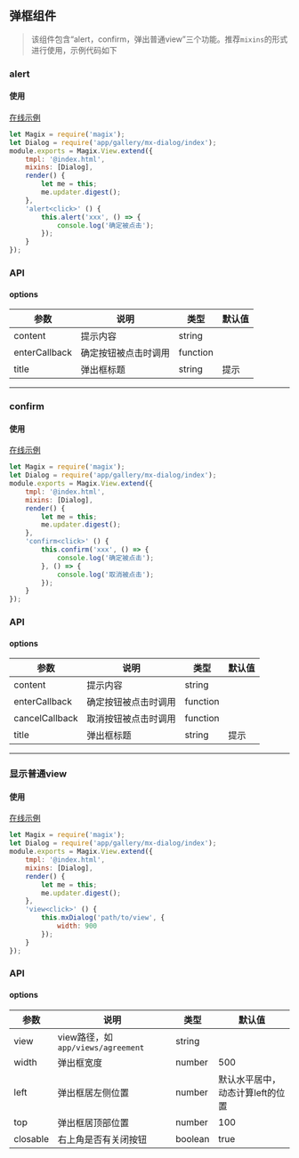 ## 弹框组件

> 该组件包含“alert，confirm，弹出普通view”三个功能。推荐`mixins`的形式进行使用，示例代码如下


### alert

#### 使用

<a href="https://thx.github.io/magix-gallery/#!/mx-dialog/index" target="_blank">在线示例</a>
```js
let Magix = require('magix');
let Dialog = require('app/gallery/mx-dialog/index');
module.exports = Magix.View.extend({
    tmpl: '@index.html',
    mixins: [Dialog],
    render() {
        let me = this;
        me.updater.digest();
    },
    'alert<click>' () {
        this.alert('xxx', () => {
            console.log('确定被点击');
        });
    }
});
```

### API

#### options
| 参数 | 说明 | 类型 | 默认值 |
| -------- | -------- | -------- | -------- |
| content    | 提示内容 | string |  |
| enterCallback     | 确定按钮被点击时调用 | function |  |
| title     | 弹出框标题 | string | 提示 |

----

### confirm

#### 使用

<a href="https://thx.github.io/magix-gallery/#!/mx-dialog/index" target="_blank">在线示例</a>
```js
let Magix = require('magix');
let Dialog = require('app/gallery/mx-dialog/index');
module.exports = Magix.View.extend({
    tmpl: '@index.html',
    mixins: [Dialog],
    render() {
        let me = this;
        me.updater.digest();
    },
    'confirm<click>' () {
        this.confirm('xxx', () => {
            console.log('确定被点击');
        }, () => {
            console.log('取消被点击');
        });
    }
});
```

### API

#### options
| 参数 | 说明 | 类型 | 默认值 |
| -------- | -------- | -------- | -------- |
| content    | 提示内容 | string |  |
| enterCallback     | 确定按钮被点击时调用 | function |  |
| cancelCallback     | 取消按钮被点击时调用 | function |  |
| title     | 弹出框标题 | string | 提示 |

----

### 显示普通view

#### 使用

<a href="https://thx.github.io/magix-gallery/#!/mx-dialog/index" target="_blank">在线示例</a>
```js
let Magix = require('magix');
let Dialog = require('app/gallery/mx-dialog/index');
module.exports = Magix.View.extend({
    tmpl: '@index.html',
    mixins: [Dialog],
    render() {
        let me = this;
        me.updater.digest();
    },
    'view<click>' () {
        this.mxDialog('path/to/view', {
            width: 900
        });
    }
});
```

### API

#### options
| 参数 | 说明 | 类型 | 默认值 |
| -------- | -------- | -------- | -------- |
| view    | view路径，如`app/views/agreement` | string |  |
| width     | 弹出框宽度 | number | 500 |
| left     | 弹出框居左侧位置 | number | 默认水平居中，动态计算left的位置 |
| top     | 弹出框居顶部位置 | number | 100 |
| closable | 右上角是否有关闭按钮 | boolean | true |



